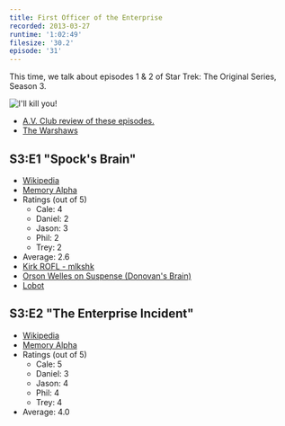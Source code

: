 ```yaml
---
title: First Officer of the Enterprise
recorded: 2013-03-27
runtime: '1:02:49'
filesize: '30.2'
episode: '31'
---
```


This time, we talk about episodes 1 & 2 of Star Trek: The Original Series, Season 3.

![I'll kill you!](https://treylabs-cdn.nyc3.digitaloceanspaces.com/jawgrind/Jawgrind-Episode-31.jpg)

- [A.V. Club review of these episodes.](http://www.avclub.com/articles/spocks-brainthe-enterprise-incident,36001/)
- [The Warshaws](http://warshaws.net/)

## S3:E1 "Spock's Brain"

- [Wikipedia](http://en.wikipedia.org/wiki/Spock%27s_Brain)
- [Memory Alpha](http://en.memory-alpha.org/wiki/Spock%27s_Brain_(episode))
- Ratings (out of 5)
    - Cale: 4
    - Daniel: 2
    - Jason: 3
    - Phil: 2
    - Trey: 2
- Average: 2.6
- [Kirk ROFL - mlkshk](https://mltshp.com/p/PQNT)
- [Orson Welles on Suspense (Donovan's Brain)](http://archive.org/details/OrsonWellesOnSuspense)
- [Lobot](http://starwars.wikia.com/wiki/Lobot)

## S3:E2 "The Enterprise Incident"

- [Wikipedia](http://en.wikipedia.org/wiki/The_Enterprise_Incident)
- [Memory Alpha](http://en.memory-alpha.org/wiki/The_Enterprise_Incident_(episode))
- Ratings (out of 5)
    - Cale: 5
    - Daniel: 3
    - Jason: 4
    - Phil: 4
    - Trey: 4
- Average: 4.0
